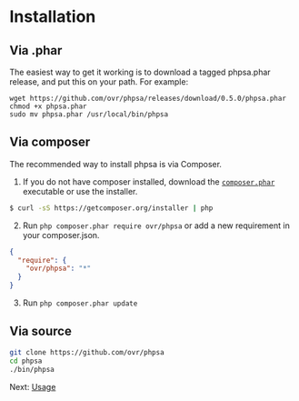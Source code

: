 # Installation

## Via .phar

The easiest way to get it working is to download a tagged phpsa.phar release, and put this on your path. For example:

```
wget https://github.com/ovr/phpsa/releases/download/0.5.0/phpsa.phar
chmod +x phpsa.phar
sudo mv phpsa.phar /usr/local/bin/phpsa
```

## Via composer

The recommended way to install phpsa is via Composer.

1. If you do not have composer installed, download the [`composer.phar`](https://getcomposer.org/composer.phar) executable or use the installer.

``` sh
$ curl -sS https://getcomposer.org/installer | php
```

2. Run `php composer.phar require ovr/phpsa` or add a new requirement in your composer.json.

``` json
{
  "require": {
    "ovr/phpsa": "*"
  }
}
```

3. Run `php composer.phar update`


## Via source

```sh
git clone https://github.com/ovr/phpsa
cd phpsa
./bin/phpsa
```

Next: [Usage](./02_Usage.md)

